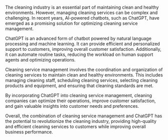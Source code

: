 

The cleaning industry is an essential part of maintaining clean and healthy environments. However, managing cleaning services can be complex and challenging. In recent years, AI-powered chatbots, such as ChatGPT, have emerged as a promising solution for optimizing cleaning service management.

ChatGPT is an advanced form of chatbot powered by natural language processing and machine learning. It can provide efficient and personalized support to customers, improving overall customer satisfaction. Additionally, it can automate routine tasks, reducing the workload on human support agents and optimizing operations.

Cleaning service management involves the coordination and organization of cleaning services to maintain clean and healthy environments. This includes managing cleaning staff, scheduling cleaning services, selecting cleaning products and equipment, and ensuring that cleaning standards are met.

By incorporating ChatGPT into cleaning service management, cleaning companies can optimize their operations, improve customer satisfaction, and gain valuable insights into customer needs and preferences.

Overall, the combination of cleaning service management and ChatGPT has the potential to revolutionize the cleaning industry, providing high-quality and efficient cleaning services to customers while improving overall business performance.
